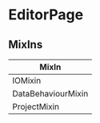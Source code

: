 # EditorPage

## MixIns

<!-- @vuese:EditorPage:mixIns:start -->
|MixIn|
|---|
|IOMixin|
|DataBehaviourMixin|
|ProjectMixin|

<!-- @vuese:EditorPage:mixIns:end -->


